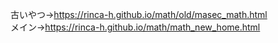 古いやつ→https://rinca-h.github.io/math/old/masec_math.html<br>
メイン→https://rinca-h.github.io/math/math_new_home.html
